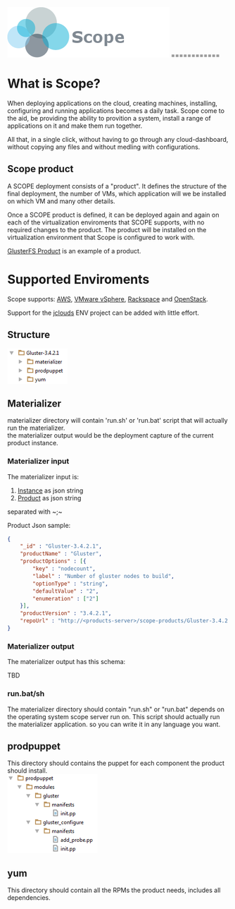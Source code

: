 <img src=https://github.com/foundation-runtime/orchestration/blob/master/images/ScopeLogo_noSlogan.png>
============
<H1>What is Scope?</H1>
When deploying applications on the cloud, creating machines, installing, configuring and running applications becomes a daily task. Scope come to the aid, be providing the ability to provition a system, install a range of applications on it and make them run together.

All that, in a single click, without having to go through any cloud-dashboard, without copying any files and without medling with configurations. 

<h2>Scope product</h2>
A SCOPE deployment consists of a "product". It defines the structure of the final deployment, the number of VMs, which application will we be installed on which VM and many other details.

Once a SCOPE product is defined, it can be deployed again and again on each of the virtualization enviroments that SCOPE supports, with no required changes to the product. The product will be installed on the virtualization environment that Scope is configured to work with.

<a href=https://github.com/foundation-runtime/orchestration/tree/master/src/main/rpm/products/Gluster-3.4.2.1>GlusterFS Product</a> is an example of a product.
<h1>Supported Enviroments</h1>
Scope supports:
<a href="http://aws.amazon.com/">AWS</a>, <a href="http://www.vmware.com/products/vsphere">VMware vSphere</a>, <a href="www.rackspace.com/">Rackspace</a> and <a href="https://www.openstack.org/">OpenStack</a>.

Support for the <a href=https://jclouds.apache.org/ >jclouds</a> ENV project can be added with little effort.

<h2>Structure</h2>
<img src=https://github.com/foundation-runtime/orchestration/blob/master/images/scope_product.png>

<h2>Materializer</h2>
materializer directory will contain 'run.sh' or 'run.bat' script that will actually run the materializer. <br>
the materializer output would be the deployment capture of the current product instance.

<h3>Materializer input</h3>
The materializer input is:
<ol>
<li><a href=https://github.com/foundation-runtime/orchestration/blob/master/jsonSchema/instance.json>Instance</a> as json string</li>
<li><a href=https://github.com/foundation-runtime/orchestration/blob/master/jsonSchema/product.json>Product</a> as json string</li>
</ol>
separated with ~;~

Product Json sample:

```json
{
    "_id" : "Gluster-3.4.2.1",
    "productName" : "Gluster",
    "productOptions" : [{
        "key" : "nodecount",
        "label" : "Number of gluster nodes to build",
        "optionType" : "string",
        "defaultValue" : "2",
        "enumeration" : ["2"]
    }],
    "productVersion" : "3.4.2.1",
    "repoUrl" : "http://<products-server>/scope-products/Gluster-3.4.2.1/"
}
```

<h3>Materializer output</h3>
The materializer output has this schema:

TBD

<h3>run.bat/sh</h3>
The materializer directory should contain "run.sh" or "run.bat" depends on the operating system scope server run on.
This script should actually run the materializer application. so you can write it in any language you want.

<h2>prodpuppet</h2>
This directory should contains the puppet for each component the product should install.
<br/>
<img src=https://github.com/foundation-runtime/orchestration/blob/master/images/scope_prodpuppet.png>

<h2>yum</h2>
This directory should contain all the RPMs the product needs, includes all dependencies.
